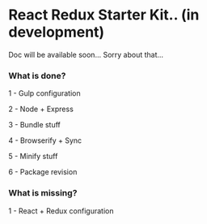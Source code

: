 # React Redux Starter Kit.. (in development)

Doc will be available soon... Sorry about that...

### What is done?
1 - Gulp configuration

2 - Node + Express

3 - Bundle stuff

4 - Browserify + Sync

5 - Minify stuff

6 - Package revision


### What is missing?
1 - React + Redux configuration
